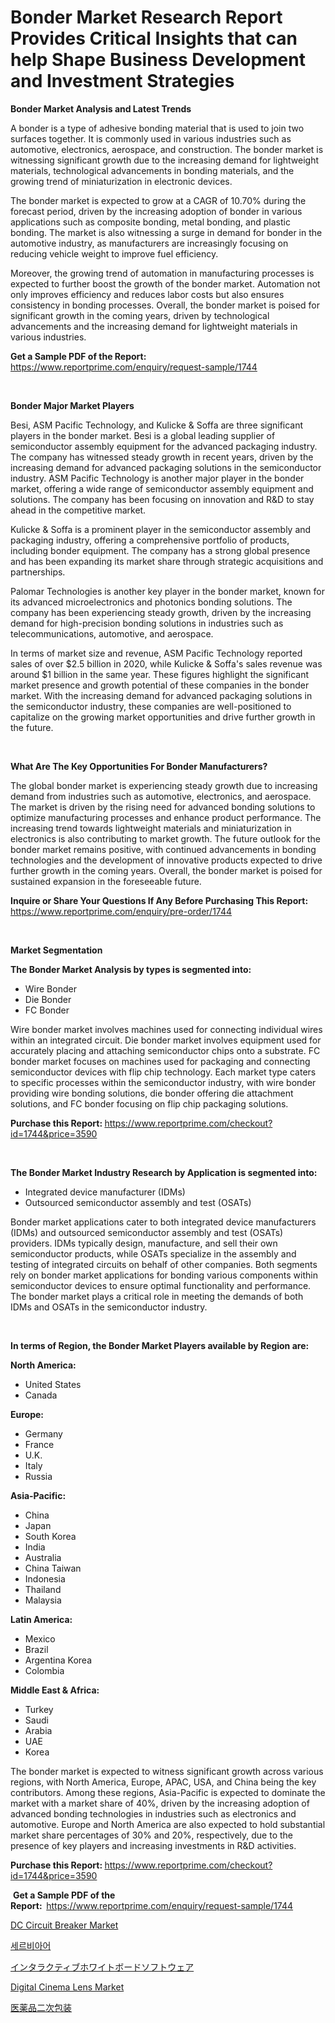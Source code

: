 <p><h1>Bonder Market Research Report Provides Critical Insights that can help Shape Business Development and Investment Strategies</h1></p><p><strong>Bonder Market Analysis and Latest Trends</strong></p>
<p><p>A bonder is a type of adhesive bonding material that is used to join two surfaces together. It is commonly used in various industries such as automotive, electronics, aerospace, and construction. The bonder market is witnessing significant growth due to the increasing demand for lightweight materials, technological advancements in bonding materials, and the growing trend of miniaturization in electronic devices.</p><p>The bonder market is expected to grow at a CAGR of 10.70% during the forecast period, driven by the increasing adoption of bonder in various applications such as composite bonding, metal bonding, and plastic bonding. The market is also witnessing a surge in demand for bonder in the automotive industry, as manufacturers are increasingly focusing on reducing vehicle weight to improve fuel efficiency.</p><p>Moreover, the growing trend of automation in manufacturing processes is expected to further boost the growth of the bonder market. Automation not only improves efficiency and reduces labor costs but also ensures consistency in bonding processes. Overall, the bonder market is poised for significant growth in the coming years, driven by technological advancements and the increasing demand for lightweight materials in various industries.</p></p>
<p><strong>Get a Sample PDF of the Report:&nbsp;</strong> <a href="https://www.reportprime.com/enquiry/request-sample/1744">https://www.reportprime.com/enquiry/request-sample/1744</a></p>
<p>&nbsp;</p>
<p><strong>Bonder Major Market Players</strong></p>
<p><p>Besi, ASM Pacific Technology, and Kulicke & Soffa are three significant players in the bonder market. Besi is a global leading supplier of semiconductor assembly equipment for the advanced packaging industry. The company has witnessed steady growth in recent years, driven by the increasing demand for advanced packaging solutions in the semiconductor industry. ASM Pacific Technology is another major player in the bonder market, offering a wide range of semiconductor assembly equipment and solutions. The company has been focusing on innovation and R&D to stay ahead in the competitive market.</p><p>Kulicke & Soffa is a prominent player in the semiconductor assembly and packaging industry, offering a comprehensive portfolio of products, including bonder equipment. The company has a strong global presence and has been expanding its market share through strategic acquisitions and partnerships.</p><p>Palomar Technologies is another key player in the bonder market, known for its advanced microelectronics and photonics bonding solutions. The company has been experiencing steady growth, driven by the increasing demand for high-precision bonding solutions in industries such as telecommunications, automotive, and aerospace.</p><p>In terms of market size and revenue, ASM Pacific Technology reported sales of over $2.5 billion in 2020, while Kulicke & Soffa's sales revenue was around $1 billion in the same year. These figures highlight the significant market presence and growth potential of these companies in the bonder market. With the increasing demand for advanced packaging solutions in the semiconductor industry, these companies are well-positioned to capitalize on the growing market opportunities and drive further growth in the future.</p></p>
<p>&nbsp;</p>
<p><strong>What Are The Key Opportunities For Bonder Manufacturers?</strong></p>
<p><p>The global bonder market is experiencing steady growth due to increasing demand from industries such as automotive, electronics, and aerospace. The market is driven by the rising need for advanced bonding solutions to optimize manufacturing processes and enhance product performance. The increasing trend towards lightweight materials and miniaturization in electronics is also contributing to market growth. The future outlook for the bonder market remains positive, with continued advancements in bonding technologies and the development of innovative products expected to drive further growth in the coming years. Overall, the bonder market is poised for sustained expansion in the foreseeable future.</p></p>
<p><strong>Inquire or Share Your Questions If Any Before Purchasing This Report:</strong> <a href="https://www.reportprime.com/enquiry/pre-order/1744">https://www.reportprime.com/enquiry/pre-order/1744</a></p>
<p>&nbsp;</p>
<p><strong>Market Segmentation</strong></p>
<p><strong>The Bonder Market Analysis by types is segmented into:</strong></p>
<p><ul><li>Wire Bonder</li><li>Die Bonder</li><li>FC Bonder</li></ul></p>
<p><p>Wire bonder market involves machines used for connecting individual wires within an integrated circuit. Die bonder market involves equipment used for accurately placing and attaching semiconductor chips onto a substrate. FC bonder market focuses on machines used for packaging and connecting semiconductor devices with flip chip technology. Each market type caters to specific processes within the semiconductor industry, with wire bonder providing wire bonding solutions, die bonder offering die attachment solutions, and FC bonder focusing on flip chip packaging solutions.</p></p>
<p><strong>Purchase this Report:&nbsp;</strong><a href="https://www.reportprime.com/checkout?id=1744&price=3590">https://www.reportprime.com/checkout?id=1744&price=3590</a></p>
<p>&nbsp;</p>
<p><strong>The Bonder Market Industry Research by Application is segmented into:</strong></p>
<p><ul><li>Integrated device manufacturer (IDMs)</li><li>Outsourced semiconductor assembly and test (OSATs)</li></ul></p>
<p><p>Bonder market applications cater to both integrated device manufacturers (IDMs) and outsourced semiconductor assembly and test (OSATs) providers. IDMs typically design, manufacture, and sell their own semiconductor products, while OSATs specialize in the assembly and testing of integrated circuits on behalf of other companies. Both segments rely on bonder market applications for bonding various components within semiconductor devices to ensure optimal functionality and performance. The bonder market plays a critical role in meeting the demands of both IDMs and OSATs in the semiconductor industry.</p></p>
<p>&nbsp;</p>
<p><strong>In terms of Region, the Bonder Market Players available by Region are:</strong></p>
<p>
    <p> <strong> North America: </strong>
        <ul>
            <li>United States</li>
            <li>Canada</li>
        </ul>
        </p> 
    <p> <strong> Europe: </strong>
        <ul>
            <li>Germany</li>
            <li>France</li>
            <li>U.K.</li>
            <li>Italy</li>
            <li>Russia</li>
        </ul>
        </p> 
    <p> <strong> Asia-Pacific: </strong>
        <ul>
            <li>China</li>
            <li>Japan</li>
            <li>South Korea</li>
            <li>India</li>
            <li>Australia</li>
            <li>China Taiwan</li>
            <li>Indonesia</li>
            <li>Thailand</li>
            <li>Malaysia</li>
        </ul>
        </p> 
    <p> <strong> Latin America: </strong>
        <ul>
            <li>Mexico</li>
            <li>Brazil</li>
            <li>Argentina Korea</li>
            <li>Colombia</li>
        </ul>
        </p> 
    <p> <strong> Middle East & Africa: </strong>
        <ul>
            <li>Turkey</li>
            <li>Saudi</li>
            <li>Arabia</li>
            <li>UAE</li>
            <li>Korea</li>
        </ul>
    </p>
    </p>
<p><p>The bonder market is expected to witness significant growth across various regions, with North America, Europe, APAC, USA, and China being the key contributors. Among these regions, Asia-Pacific is expected to dominate the market with a market share of 40%, driven by the increasing adoption of advanced bonding technologies in industries such as electronics and automotive. Europe and North America are also expected to hold substantial market share percentages of 30% and 20%, respectively, due to the presence of key players and increasing investments in R&D activities.</p></p>
<p><strong>Purchase this Report: </strong><a href="https://www.reportprime.com/checkout?id=1744&price=3590">https://www.reportprime.com/checkout?id=1744&price=3590</a></p>
<p>&nbsp;<strong>Get a Sample PDF of the Report:&nbsp;&nbsp;</strong><a href="https://www.reportprime.com/enquiry/request-sample/1744">https://www.reportprime.com/enquiry/request-sample/1744</a></p>
<p><strong></strong></p>
<p><p><a href="https://github.com/pjcfca/Market-Research-Report-List-1/blob/main/dc-circuit-breaker-market.md">DC Circuit Breaker Market</a></p><p><a href="https://medium.com/@codinchelcea2022/sebs-%EC%8B%9C%EC%9E%A5-%EA%B7%9C%EB%AA%A8-%EB%B0%8F-%EC%8B%9C%EC%9E%A5-%EB%8F%99%ED%96%A5-%EC%99%84%EC%A0%84%ED%95%9C-%EC%82%B0%EC%97%85-%EA%B0%9C%EC%9A%94-2024%EB%85%84%EB%B6%80%ED%84%B0-2031%EB%85%84-e38c08ae4d49">세르비아어</a></p><p><a href="https://medium.com/@redsalmon1949/%E5%AF%BE%E8%A9%B1%E5%9E%8B%E3%83%9B%E3%83%AF%E3%82%A4%E3%83%88%E3%83%9C%E3%83%BC%E3%83%89%E3%82%BD%E3%83%95%E3%83%88%E3%82%A6%E3%82%A7%E3%82%A2%E5%B8%82%E5%A0%B4%E3%81%AF-%E5%B8%82%E5%A0%B4%E3%82%B7%E3%82%A7%E3%82%A2-%E5%B8%82%E5%A0%B4%E3%83%88%E3%83%AC%E3%83%B3%E3%83%89-%E3%81%8A%E3%82%88%E3%81%B3%E5%B8%82%E5%A0%B4%E6%88%90%E9%95%B7%E3%81%AB%E9%96%A2%E3%81%99%E3%82%8B%E6%83%85%E5%A0%B1%E3%82%92%E6%8F%90%E4%BE%9B%E3%81%97%E3%81%A6%E3%81%84%E3%81%BE%E3%81%99-32c219b7a709">インタラクティブホワイトボードソフトウェア</a></p><p><a href="https://github.com/johnbach50/Market-Research-Report-List-2/blob/main/digital-cinema-lens-market.md">Digital Cinema Lens Market</a></p><p><a href="https://medium.com/@kaiyohnson76845/%E8%A3%BD%E8%96%AC%E4%BA%8C%E6%AC%A1%E5%8C%85%E8%A3%85%E5%B8%82%E5%A0%B4%E5%88%86%E6%9E%90-%E3%81%9D%E3%81%AEcagr-%E5%B8%82%E5%A0%B4%E3%82%BB%E3%82%B0%E3%83%A1%E3%83%B3%E3%83%86%E3%83%BC%E3%82%B7%E3%83%A7%E3%83%B3-%E3%81%8A%E3%82%88%E3%81%B3%E3%82%B0%E3%83%AD%E3%83%BC%E3%83%90%E3%83%AB%E7%94%A3%E6%A5%AD%E6%A6%82%E8%A6%81-73febb07b91d">医薬品二次包装</a></p></p>